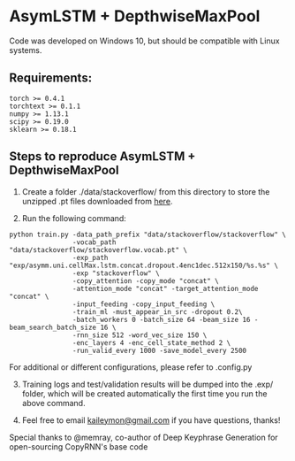 # AsymLSTM + DepthwiseMaxPool
Code was developed on Windows 10, but should be compatible with Linux systems. 

## Requirements:
```
torch >= 0.4.1
torchtext >= 0.1.1
numpy >= 1.13.1
scipy >= 0.19.0
sklearn >= 0.18.1
```

## Steps to reproduce AsymLSTM + DepthwiseMaxPool
1. Create a folder ./data/stackoverflow/ from this directory to store the unzipped .pt files downloaded from [here](https://drive.google.com/open?id=1Nm3OMbC24Z2HQyje0Xn2m23tW34y0G3_). 

2. Run the following command: 
```
python train.py -data_path_prefix "data/stackoverflow/stackoverflow" \
                -vocab_path "data/stackoverflow/stackoverflow.vocab.pt" \ 
                -exp_path "exp/asymm.uni.cellMax.lstm.concat.dropout.4enc1dec.512x150/%s.%s" \
                -exp "stackoverflow" \
                -copy_attention -copy_mode "concat" \
                -attention_mode "concat" -target_attention_mode "concat" \
                -input_feeding -copy_input_feeding \
                -train_ml -must_appear_in_src -dropout 0.2\
                -batch_workers 0 -batch_size 64 -beam_size 16 -beam_search_batch_size 16 \
                -rnn_size 512 -word_vec_size 150 \
                -enc_layers 4 -enc_cell_state_method 2 \
                -run_valid_every 1000 -save_model_every 2500
```
For additional or different configurations, please refer to .config.py

3. Training logs and test/validation results will be dumped into the .exp/ folder, which will be created automatically the first time you run the above command.

4. Feel free to email kaileymon@gmail.com if you have questions, thanks! 

Special thanks to @memray, co-author of Deep Keyphrase Generation for open-sourcing CopyRNN's base code